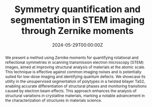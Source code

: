 ---
title: "Symmetry quantification and segmentation in STEM imaging through Zernike moments"
authors:
- admin
- Cheng Zhang
- Xiaoxu Zhao
- N. Duane Loh
author_notes:
- Corresponding author
- 
- 
- Corresponding author
date: "2024-05-29T00:00:00Z"
doi: ""

# Schedule page publish date (NOT publication's date).
publishDate: "2024-05-28T00:00:00Z"

# Publication type.
# Accepts a single type but formatted as a YAML list (for Hugo requirements).
# Enter a publication type from the CSL standard.
publication_types: ["article"]

# Publication name and optional abbreviated publication name.
publication: ""
publication_short: ""

abstract: We present a method using Zernike moments for quantifying rotational and reflectional symmetries in scanning transmission electron microscopy (STEM) images, aimed at improving structural analysis of materials at the atomic scale. This technique is effective against common imaging noises and is potentially suited for low-dose imaging and identifying quantum defects. We showcase its utility in the unsupervised segmentation of polytypes in a twisted bilayer TaS2, enabling accurate differentiation of structural phases and monitoring transitions caused by electron beam effects. This approach enhances the analysis of structural variations in crystalline materials, marking a notable advancement in the characterization of structures in materials science.

# Summary. An optional shortened abstract.
summary:

tags:
- symmetry
- STEM
- features
featured: false


url_pdf: https://arxiv.org/pdf/2405.17519
url_code: https://github.com/jiadongdan/motif-learn
#url_dataset: 'https://github.com/jiadongdan/motif-learn'
url_poster: ''
url_project: ''
url_slides: ''
url_source: https://arxiv.org/abs/2405.17519
url_video: ''


# prevent it appearing in any page collections
_build:
  render: always
  list: always
---